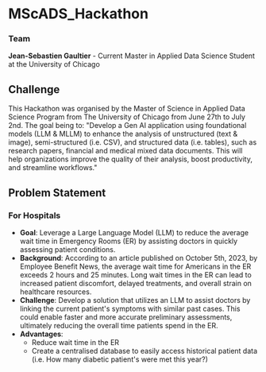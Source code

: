 # MScADS_Hackathon
### Team
**Jean-Sebastien Gaultier** - Current Master in Applied Data Science Student at the University of Chicago

## Challenge
This Hackathon was organised by the Master of Science in Applied Data Science Program from The University of Chicago from June 27th to July 2nd. The goal being to: "Develop a Gen AI application using foundational models (LLM & MLLM) to enhance the analysis of unstructured (text & image), semi-structured (i.e. CSV), and structured data (i.e. tables), such as research papers, financial and medical mixed data documents. This will help organizations improve the quality of their analysis, boost productivity, and streamline workflows." 


## Problem Statement
### For Hospitals
- **Goal**: Leverage a Large Language Model (LLM) to reduce the average wait time in Emergency Rooms (ER) by assisting doctors in quickly assessing patient conditions.
- **Background**: According to an article published on October 5th, 2023, by Employee Benefit News, the average wait time for Americans in the ER exceeds 2 hours and 25 minutes. Long wait times in the ER can lead to increased patient discomfort, delayed treatments, and overall strain on healthcare resources.
- **Challenge**: Develop a solution that utilizes an LLM to assist doctors by linking the current patient's symptoms with similar past cases. This could enable faster and more accurate preliminary assessments, ultimately reducing the overall time patients spend in the ER.
- **Advantages**:
  - Reduce wait time in the ER
  - Create a centralised database to easily access historical patient data (i.e. How many diabetic patient's were met this year?)
 
